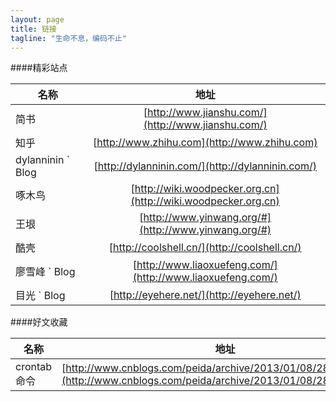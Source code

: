 ```yaml
---
layout: page
title: 链接
tagline: "生命不息，编码不止"
---
```


####精彩站点

| 名称           | 地址           |
| ------------  |:-------------:|
| 简书           | [http://www.jianshu.com/](http://www.jianshu.com/)  |
| 知乎           | [http://www.zhihu.com](http://www.zhihu.com)|
| dylanninin ` Blog| [http://dylanninin.com/](http://dylanninin.com/)|
| 啄木鸟     | [http://wiki.woodpecker.org.cn](http://wiki.woodpecker.org.cn) |
| 王垠       | [http://www.yinwang.org/#](http://www.yinwang.org/#)|
| 酷壳       | [http://coolshell.cn/](http://coolshell.cn/)|
| 廖雪峰 ` Blog| [http://www.liaoxuefeng.com/](http://www.liaoxuefeng.com/) |
| 目光 ` Blog| [http://eyehere.net/](http://eyehere.net/)|


####好文收藏

| 名称| 地址 |
| --- |---- |
| crontab命令 | [http://www.cnblogs.com/peida/archive/2013/01/08/2850483.html](http://www.cnblogs.com/peida/archive/2013/01/08/2850483.html)|